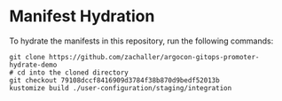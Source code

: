 # Manifest Hydration

To hydrate the manifests in this repository, run the following commands:

```shell
git clone https://github.com/zachaller/argocon-gitops-promoter-hydrate-demo
# cd into the cloned directory
git checkout 79108dccf8416909d3784f38b870d9bedf52013b
kustomize build ./user-configuration/staging/integration
```
